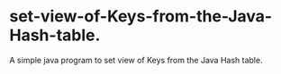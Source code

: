 # set-view-of-Keys-from-the-Java-Hash-table.
A simple java program to set view of Keys from the Java Hash table.
